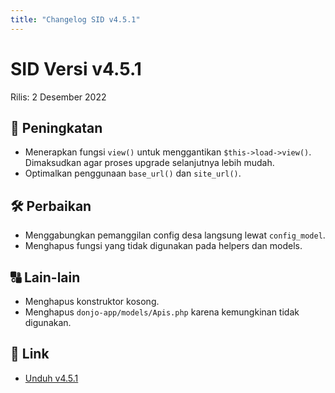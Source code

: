 ```yaml
---
title: "Changelog SID v4.5.1"
---
```


# SID Versi v4.5.1

Rilis: 2 Desember 2022

## :rocket: Peningkatan
- Menerapkan fungsi `view()` untuk menggantikan `$this->load->view()`. Dimaksudkan
  agar proses upgrade selanjutnya lebih mudah.
- Optimalkan penggunaan `base_url()` dan `site_url()`.

## :hammer_and_wrench: Perbaikan
- Menggabungkan pemanggilan config desa langsung lewat `config_model`.
- Menghapus fungsi yang tidak digunakan pada helpers dan models.

## :capital_abcd: Lain-lain
- Menghapus konstruktor kosong.
- Menghapus `donjo-app/models/Apis.php` karena kemungkinan tidak digunakan.

## :link: Link
- [Unduh v4.5.1](https://github.com/ataslangit/sistem-informasi-desa/releases/4.5.1)
